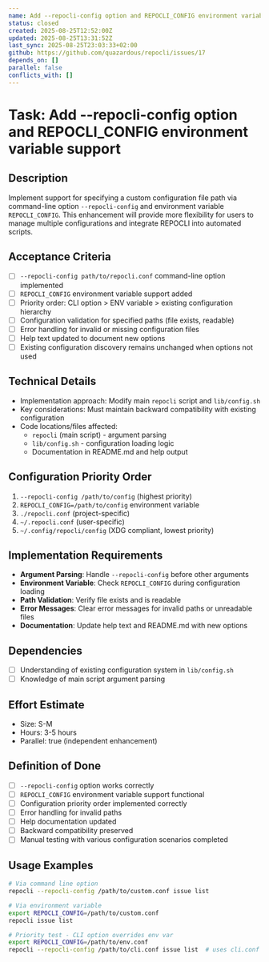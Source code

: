 ```yaml
---
name: Add --repocli-config option and REPOCLI_CONFIG environment variable support
status: closed
created: 2025-08-25T12:52:00Z
updated: 2025-08-25T13:31:52Z
last_sync: 2025-08-25T23:03:33+02:00
github: https://github.com/quazardous/repocli/issues/17 
depends_on: []
parallel: false
conflicts_with: []
---
```


# Task: Add --repocli-config option and REPOCLI_CONFIG environment variable support

## Description
Implement support for specifying a custom configuration file path via command-line option `--repocli-config` and environment variable `REPOCLI_CONFIG`. This enhancement will provide more flexibility for users to manage multiple configurations and integrate REPOCLI into automated scripts.

## Acceptance Criteria
- [ ] `--repocli-config path/to/repocli.conf` command-line option implemented
- [ ] `REPOCLI_CONFIG` environment variable support added
- [ ] Priority order: CLI option > ENV variable > existing configuration hierarchy
- [ ] Configuration validation for specified paths (file exists, readable)
- [ ] Error handling for invalid or missing configuration files
- [ ] Help text updated to document new options
- [ ] Existing configuration discovery remains unchanged when options not used

## Technical Details
- Implementation approach: Modify main `repocli` script and `lib/config.sh`
- Key considerations: Must maintain backward compatibility with existing configuration
- Code locations/files affected:
  - `repocli` (main script) - argument parsing
  - `lib/config.sh` - configuration loading logic
  - Documentation in README.md and help output

## Configuration Priority Order
1. `--repocli-config /path/to/config` (highest priority)
2. `REPOCLI_CONFIG=/path/to/config` environment variable
3. `./repocli.conf` (project-specific)
4. `~/.repocli.conf` (user-specific) 
5. `~/.config/repocli/config` (XDG compliant, lowest priority)

## Implementation Requirements
- **Argument Parsing**: Handle `--repocli-config` before other arguments
- **Environment Variable**: Check `REPOCLI_CONFIG` during configuration loading
- **Path Validation**: Verify file exists and is readable
- **Error Messages**: Clear error messages for invalid paths or unreadable files
- **Documentation**: Update help text and README.md with new options

## Dependencies
- [ ] Understanding of existing configuration system in `lib/config.sh`
- [ ] Knowledge of main script argument parsing

## Effort Estimate
- Size: S-M
- Hours: 3-5 hours
- Parallel: true (independent enhancement)

## Definition of Done
- [ ] `--repocli-config` option works correctly
- [ ] `REPOCLI_CONFIG` environment variable support functional
- [ ] Configuration priority order implemented correctly
- [ ] Error handling for invalid paths
- [ ] Help documentation updated
- [ ] Backward compatibility preserved
- [ ] Manual testing with various configuration scenarios completed

## Usage Examples
```bash
# Via command line option
repocli --repocli-config /path/to/custom.conf issue list

# Via environment variable
export REPOCLI_CONFIG=/path/to/custom.conf
repocli issue list

# Priority test - CLI option overrides env var
export REPOCLI_CONFIG=/path/to/env.conf
repocli --repocli-config /path/to/cli.conf issue list  # uses cli.conf
```